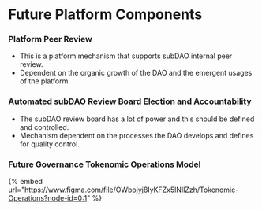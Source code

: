 # Future Platform Components

### **Platform Peer Review**

* This is a platform mechanism that supports subDAO internal peer review.
* Dependent on the organic growth of the DAO and the emergent usages of the platform.

### **Automated subDAO Review Board Election and Accountability**

* The subDAO review board has a lot of power and this should be defined and controlled.
* Mechanism dependent on the processes the DAO develops and defines for quality control.

### Future Governance Tokenomic Operations Model

{% embed url="https://www.figma.com/file/OWbojyj8IyKFZx5lNIlZzh/Tokenomic-Operations?node-id=0:1" %}
